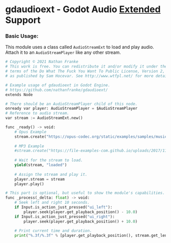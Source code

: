 # gdaudioext - Godot Audio [Extended](https://en.wikipedia.org/wiki/Libavcodec#Implemented_audio_codecs) Support

### Basic Usage:

This module uses a class called `AudioStreamExt` to load and play audio. Attach it to an `AudioStreamPlayer` like any other stream.

```py
# Copyright © 2021 Nathan Franke
# This work is free. You can redistribute it and/or modify it under the
# terms of the Do What The Fuck You Want To Public License, Version 2,
# as published by Sam Hocevar. See http://www.wtfpl.net/ for more details.

# Example usage of gdaudioext in Godot Engine.
# https://github.com/nathanfranke/gdaudioext/
extends Node

# There should be an AudioStreamPlayer child of this node.
onready var player: AudioStreamPlayer = $AudioStreamPlayer
# Reference to audio stream.
var stream := AudioStreamExt.new()

func _ready() -> void:
	# Opus Example
	stream.create("https://opus-codec.org/static/examples/samples/music_orig.wav")
	
	# MP3 Example
	#stream.create("https://file-examples-com.github.io/uploads/2017/11/file_example_MP3_5MG.mp3")
	
	# Wait for the stream to load.
	yield(stream, "loaded")
	
	# Assign the stream and play it.
	player.stream = stream
	player.play()

# This part is optional, but useful to show the module's capabilities.
func _process(_delta: float) -> void:
	# Seek left and right 10 seconds.
	if Input.is_action_just_pressed("ui_left"):
		player.seek(player.get_playback_position() - 10.0)
	if Input.is_action_just_pressed("ui_right"):
		player.seek(player.get_playback_position() + 10.0)
	
	# Print current time and duration.
	print("%.3f/%.3f" % [player.get_playback_position(), stream.get_length()])

```

